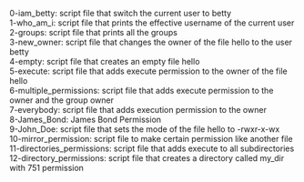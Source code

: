 0-iam_betty: script file that switch the current user to betty <br />
1-who_am_i: script file that prints the effective username of the current user <br />
2-groups: script file that prints all the groups <br />
3-new_owner: script file  that changes the owner of the file hello to the user betty <br />
4-empty: script file that creates an empty file hello <br />
5-execute: script file that adds execute permission to the owner of the file hello <br />
6-multiple_permissions: script file that adds execute permission to the owner and the group owner <br />
7-everybody: script file that adds execution permission to the owner <br />
8-James_Bond: James Bond Permission <br />
9-John_Doe: script file that sets the mode of the file hello to -rwxr-x-wx <br />
10-mirror_permission: script file to make certain permission like another file <br />
11-directories_permissions: script file that adds execute to all subdirectories <br />
12-directory_permissions: script file that creates a directory called my_dir with 751 permission <br />

